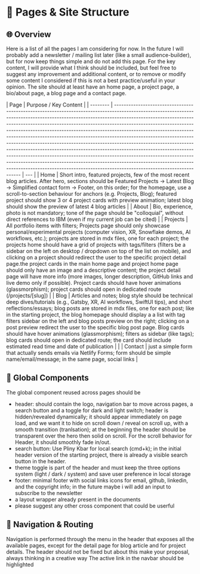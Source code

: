# 📁 Pages & Site Structure

## 🌐 Overview

Here is a list of all the pages I am considering for now.
In the future I will probably add a newsletter / mailing list
later (like a small audience-builder), but for now keep things
simple and do not add this page. For the key content, I will
provide what I think should be included, but feel free to suggest
any improvement and additional content, or to remove or modify
some content I considered if this is not a best practice/useful
in your opinion.
The site should at least have an home page, a project page,
a bio/about page, a blog page and a contact page.

| Page     | Purpose / Key Content                                                                                                                                                                                                                                                                                                                                                                                                                                                                                                                                                                                                                                                                                                                                                                                                                               |
| -------- | --------------------------------------------------------------------------------------------------------------------------------------------------------------------------------------------------------------------------------------------------------------------------------------------------------------------------------------------------------------------------------------------------------------------------------------------------------------------------------------------------------------------------------------------------------------------------------------------------------------------------------------------------------------------------------------------------------------------------------------------------------------------------------------------------------------------------------------------------- | --- |
| Home     | Short intro, featured projects, few of the most recent blog articles. After hero, sections should be Featured Projects → Latest Blog -> Simplified contact form -> Footer, on this order; for the homepage, use a scroll-to-section behaviour for anchors (e.g. Projects, Blog); featured project should show 3 or 4 project cards with preview animation; latest blog should show the preview of latest 4 blog articles                                                                                                                                                                                                                                                                                                                                                                                                                            |
| About    | Bio, experience, photo is not mandatory; tone of the page should be "colloquial", without direct references to IBM (even if my current job can be cited)                                                                                                                                                                                                                                                                                                                                                                                                                                                                                                                                                                                                                                                                                            |
| Projects | All portfolio items with filters; Projects page should only showcase personal/experimental projects (computer vision, XR, Snowflake demos, AI workflows, etc.); projects are stored in mdx files, one for each project; the projects home should have a grid of projects with tags/filters (filters be a sidebar on the left on desktop / dropdown on top of the list on mobile), and clicking on a project should redirect the user to the specific project detail page.the project cards in the main home page and project home page should only have an image and a descriptive content; the project detail page will have more info (more images, longer description, GitHub links and live demo only if possible). Project cards should have hover animations (glassmorphism); project cards should open in dedicated route (/projects/[slug]) |
| Blog     | Articles and notes; blog style should be technical deep dives/tutorials (e.g., Gatsby, XR, AI workflows, SwiftUI tips), and short reflections/essays; blog posts are stored in mdx files, one for each post; like in the starting project, the blog homepage should display a a list with tag filters sidebar on the left and blog posts preview on the right; clicking on a post preview redirect the user to the specific blog post page. Blog cards should have hover animations (glassmorphism); filters as sidebar (like tags); blog cards should open in dedicated route; the card should include estimated read time and date of publication                                                                                                                                                                                                 |     |
| Contact  | just a simple form that actually sends emails via Netlify Forms; form should be simple name/email/message; in the same page, social links                                                                                                                                                                                                                                                                                                                                                                                                                                                                                                                                                                                                                                                                                                           |

## 🧩 Global Components

The global component reused across pages should be

- header: should contain the logo, navigation bar to move across
  pages, a search button and a toggle for dark and light switch; header is
  hidden/revealed dynamically; it should appear immediately on page load,
  and we want it to hide on scroll down / reveal on scroll up, with a smooth
  transition (tranlsation); at the beginning the header should be transparent
  over the hero then solid on scroll.
  For the scroll behavior for Header, it should smoothly fade in/out.
- search button: Use Pliny Kbar for local search (cmd+k); in the
  initial header version of the starting project, there is already a
  visible search button in the header.
- theme toggle is part of the header and must keep the three options system
  (light / dark / system) and save user preference in local storage
- footer: minimal footer with social links icons for email, github, linkedin,
  and the copyright info; in the future maybe i will add an input to
  subscribe to the newsletter
- a layout wrapper already present in the documents
- please suggest any other cross component that could be userful

## 🔗 Navigation & Routing

Navigation is performed through the menu in the header that exposes
all the available pages, except for the detail page for blog article
and for project details. The header should not be fixed but about
this make your proposal, always thinking in a creative way
The active link in the navbar should be highlighted
